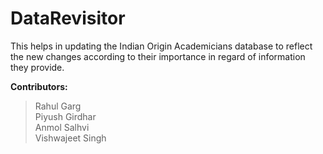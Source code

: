 # DataRevisitor

This helps in updating the Indian Origin Academicians database to reflect the new changes according to their importance in regard of information they provide.


**Contributors:**
> Rahul Garg<br />
> Piyush Girdhar<br />
> Anmol Salhvi<br />
> Vishwajeet Singh<br />
